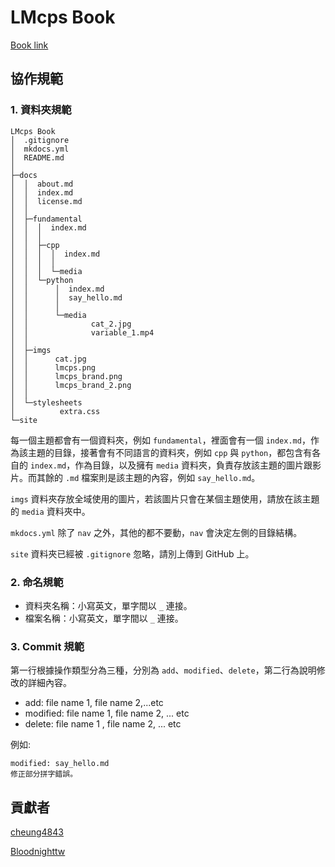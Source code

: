# LMcps Book

[Book link](https://cheung4843.github.io/LMcpsBook/)


## 協作規範

### 1. 資料夾規範
```
LMcps Book
│  .gitignore
│  mkdocs.yml
│  README.md
│
├─docs
│  │  about.md
│  │  index.md
│  │  license.md
│  │
│  ├─fundamental
│  │  │  index.md
│  │  │
│  │  ├─cpp
│  │  │  │  index.md
│  │  │  │
│  │  │  └─media
│  │  └─python
│  │      │  index.md
│  │      │  say_hello.md
│  │      │
│  │      └─media
│  │              cat_2.jpg
│  │              variable_1.mp4
│  │
│  ├─imgs
│  │      cat.jpg
│  │      lmcps.png
│  │      lmcps_brand.png
│  │      lmcps_brand_2.png
│  │
│  └─stylesheets
│          extra.css
└─site
```

每一個主題都會有一個資料夾，例如 `fundamental`，裡面會有一個 `index.md`，作為該主題的目錄，接著會有不同語言的資料夾，例如 `cpp` 與 `python`，都包含有各自的 `index.md`，作為目錄，以及擁有 `media` 資料夾，負責存放該主題的圖片跟影片。而其餘的 `.md` 檔案則是該主題的內容，例如 `say_hello.md`。

`imgs` 資料夾存放全域使用的圖片，若該圖片只會在某個主題使用，請放在該主題的 `media` 資料夾中。

`mkdocs.yml` 除了 `nav` 之外，其他的都不要動，`nav` 會決定左側的目錄結構。

`site` 資料夾已經被 `.gitignore` 忽略，請別上傳到 GitHub 上。

### 2. 命名規範
- 資料夾名稱：小寫英文，單字間以 `_` 連接。
- 檔案名稱：小寫英文，單字間以 `_` 連接。


### 3. Commit 規範
第一行根據操作類型分為三種，分別為 `add`、`modified`、`delete`，第二行為說明修改的詳細內容。

* add: file name 1, file name 2,...etc
* modified: file name 1, file name 2, ... etc
* delete: file name 1 , file name 2, ... etc


例如: 

```git
modified: say_hello.md
修正部分拼字錯誤。
```

## 貢獻者

[cheung4843](https://github.com/cheung4843)

[Bloodnighttw](https://github.com/bloodnighttw)


